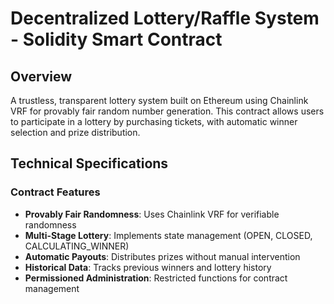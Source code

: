 # Decentralized Lottery/Raffle System - Solidity Smart Contract

## Overview
A trustless, transparent lottery system built on Ethereum using Chainlink VRF for provably fair random number generation. This contract allows users to participate in a lottery by purchasing tickets, with automatic winner selection and prize distribution.

## Technical Specifications

### Contract Features
- **Provably Fair Randomness**: Uses Chainlink VRF for verifiable randomness
- **Multi-Stage Lottery**: Implements state management (OPEN, CLOSED, CALCULATING_WINNER)
- **Automatic Payouts**: Distributes prizes without manual intervention
- **Historical Data**: Tracks previous winners and lottery history
- **Permissioned Administration**: Restricted functions for contract management
